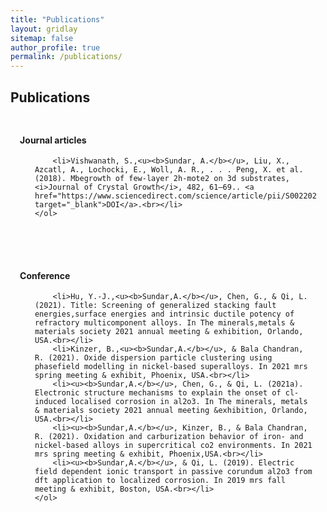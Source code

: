 ```yaml
---
title: "Publications"
layout: gridlay
sitemap: false
author_profile: true
permalink: /publications/
---
```


<style>
.jumbotron{
    padding:3%;
    padding-bottom:10px;
    padding-top:10px;
    margin-top:10px;
    margin-bottom:30px;
}
</style>

## Publications

<style>
img{
  border-radius: 10px;
}
.col-md-3 {
  margin-top:10px;
  margin-bottom:10px;
  padding:0px;
  display:block;
  overflow:hidden;
  text-align:center;
  display: table-cell;
  background: white;
  border-radius: 20px;
  height: auto;
  <!-- border: 1px solid black; -->
}
iframe {
  margin:0;
  padding:0;
  width: 175px;
  display: inline;
  vertical-align: middle;
}
</style>



<div class="jumbotron">
    <h4>Journal articles</h4>
    <ol>

        <li>Vishwanath, S.,<u><b>Sundar, A.</b></u>, Liu, X., Azcatl, A., Lochocki, E., Woll, A. R., . . . Peng, X. et al. (2018). Mbegrowth of few-layer 2h-mote2 on 3d substrates, <i>Journal of Crystal Growth</i>, 482, 61–69.. <a href="https://www.sciencedirect.com/science/article/pii/S0022024817306310" target="_blank">DOI</a>.<br></li>
    </ol>
</div>

<div class="jumbotron">
    <h4>Conference</h4>
    <ol>
       
        <li>Hu, Y.-J.,<u><b>Sundar,A.</b></u>, Chen, G., & Qi, L. (2021). Title: Screening of generalized stacking fault energies,surface energies and intrinsic ductile potency of refractory multicomponent alloys. In The minerals,metals & materials society 2021 annual meeting & exhibition, Orlando, USA.<br></li>
        <li>Kinzer, B.,<u><b>Sundar,A.</b></u>, & Bala Chandran, R. (2021). Oxide dispersion particle clustering using phasefield modelling in nickel-based superalloys. In 2021 mrs spring meeting & exhibit, Phoenix, USA.<br></li>
        <li><u><b>Sundar,A.</b></u>, Chen, G., & Qi, L. (2021a). Electronic structure mechanisms to explain the onset of cl-induced localised corrosion in al2o3. In The minerals, metals & materials society 2021 annual meeting &exhibition, Orlando, USA.<br></li>
        <li><u><b>Sundar,A.</b></u>, Kinzer, B., & Bala Chandran, R. (2021). Oxidation and carburization behavior of iron- and nickel-based alloys in supercritical co2 environments. In 2021 mrs spring meeting & exhibit, Phoenix,USA.<br></li>
        <li><u><b>Sundar,A.</b></u>, & Qi, L. (2019). Electric field dependent ionic transport in passive corundum al2o3 from dft application to localized corrosion. In 2019 mrs fall meeting & exhibit, Boston, USA.<br></li>
    </ol>
</div>
